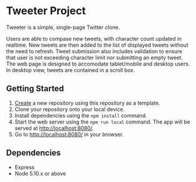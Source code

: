 # Tweeter Project

Tweeter is a simple, single-page Twitter clone.

Users are able to compase new tweets, with character count updated in realtime. New tweets are then added to the list of displayed tweets without the need to refresh. Tweet submission also includes validation to ensure that user is not exceeding character limit nor submitting an empty tweet. The web page is designed to accomodate tablet/mobile and desktop users. In desktop view, tweets are contained in a scroll box.

## Getting Started

1. [Create](https://docs.github.com/en/repositories/creating-and-managing-repositories/creating-a-repository-from-a-template) a new repository using this repository as a template.
2. Clone your repository onto your local device.
3. Install dependencies using the `npm install` command.
3. Start the web server using the `npm run local` command. The app will be served at <http://localhost:8080/>.
4. Go to <http://localhost:8080/> in your browser.

## Dependencies

- Express
- Node 5.10.x or above
